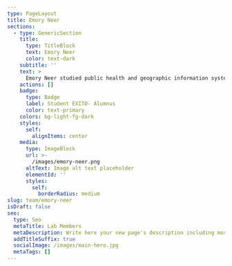 ```yaml
---
type: PageLayout
title: Emory Neer
sections:
  - type: GenericSection
    title:
      type: TitleBlock
      text: Emory Neer
      color: text-dark
    subtitle: ''
    text: >
      Emory Neer studied public health and geographic information systems at Portland State. She worked in the Karstens Lab as a part of the Build EXITO program on creating a universially colorblind friendly palette. https://www.pdx.edu/exito/
    actions: []
    badge:
      type: Badge
      label: Student EXITO- Alumnus
      color: text-primary
    colors: bg-light-fg-dark
    styles:
      self:
        alignItems: center
    media:
      type: ImageBlock
      url: >-
        /images/emory-neer.png
      altText: Image alt text placeholder
      elementId: ''
      styles:
        self:
          borderRadius: medium
slug: team/emory-neer
isDraft: false
seo:
  type: Seo
  metaTitle: Lab Members
  metaDescription: Write here your new page's description including most relevant keywords.
  addTitleSuffix: true
  socialImage: /images/main-hero.jpg
  metaTags: []
---
```


